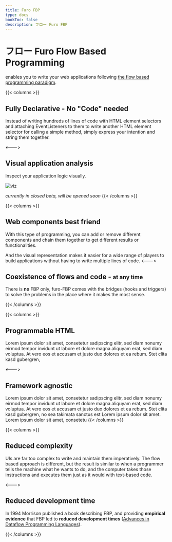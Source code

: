 ```yaml
---
title: Furo FBP
type: docs
bookToc: false
description: フロー Furo FBP
---
```


# フロー Furo Flow Based Programming
enables you to write your web applications following [the flow based programming paradigm](https://en.wikipedia.org/wiki/Flow-based_programming).



{{< columns >}}
## Fully Declarative - No "Code" needed

Instead of writing hundreds of lines of code with HTML element selectors and attaching EventListeners to them to 
write another HTML element selector for calling a simple method, simply express your intention and string them together.

<furo-demo-snippet flow style="height: 150px">
<template>
  <!-- This button acts as a light switch -->
  <furo-button @-click="--lightSwitchClicked" label="i am a lightswitch"></furo-button>
  <light-bulb ƒ-toggle="--lightSwitchClicked"></light-bulb>  
</template>
</furo-demo-snippet>

<--->
## Visual application analysis
Inspect your application logic visually.

![viz](viz.png)

*currently in closed beta, will be opened soon*
{{< /columns >}}

{{< columns >}}
## Web components best friend
With this type of programming, you can add or remove different components 
and chain them together to get different results or functionalities.

And the visual representation makes it easier for a wide range of players to build applications without having to write multiple lines of code.
<--->
## Coexistence of flows and code - <small>at any time</small>

There is **no**  FBP only, furo-FBP comes with the bridges (hooks and triggers)
to solve the problems in the place where it makes the most sense.  

{{< /columns >}}

{{< columns >}}
## Programmable HTML
Lorem ipsum dolor sit amet, consetetur sadipscing elitr, sed diam nonumy eirmod tempor invidunt ut labore et dolore magna aliquyam erat, sed diam voluptua. At vero eos et accusam et justo duo dolores et ea rebum. Stet clita kasd gubergren,

<--->
## Framework agnostic
Lorem ipsum dolor sit amet, consetetur sadipscing elitr, sed diam nonumy eirmod tempor invidunt ut labore et dolore magna aliquyam erat, sed diam voluptua. At vero eos et accusam et justo duo dolores et ea rebum. Stet clita kasd gubergren, no sea takimata sanctus est Lorem ipsum dolor sit amet. Lorem ipsum dolor sit amet, consetetu 
{{< /columns >}}

{{< columns >}}
## Reduced complexity
UIs are far too complex to write and maintain them imperatively.
The flow based approach is different, but the result is similar to when a programmer 
tells the machine what he wants to do, and the computer takes those instructions 
and executes them just as it would with text-based code.

<--->
## Reduced development time
In 1994 Morrison published a book describing FBP, and providing **empirical evidence** that FBP led to **reduced development times** ([Advances in Dataflow Programming Languages](https://citeseerx.ist.psu.edu/viewdoc/summary?doi=10.1.1.99.7265)).

{{< /columns >}}
